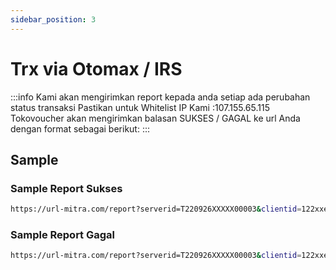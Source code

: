 ```yaml
---
sidebar_position: 3
---
```


# Trx via Otomax / IRS

:::info
Kami akan mengirimkan report kepada anda setiap ada perubahan status transaksi Pastikan untuk Whitelist IP Kami :107.155.65.115 Tokovoucher akan mengirimkan balasan SUKSES / GAGAL ke url Anda dengan format sebagai berikut:
:::



## Sample

### Sample Report Sukses

```bash
https://url-mitra.com/report?serverid=T220926XXXXX00003&clientid=122xxe3322221&statuscode=1&kp=ff5&msisdn=4645&sn=BSK%2CAFULP%2C%20RefId%20%3A%2012067803053055289057&msg=R%23sdfsdx2%20ff5.4645%2C%20status%20SUKSES.%20SN%2FRef%3A%20BSK.AFULP.%20RefId%20%3A%2012067803053055289057.%20Sisa%20saldo%2099049000
```


### Sample Report Gagal

```bash
https://url-mitra.com/report?serverid=T220926XXXXX00003&clientid=122xxe3322221&statuscode=2&kp=ff5&msisdn=2772860208223211111&sn=error_require_login&msg=R%23122xxe3322221%20ff5.2772860208223211111%2C%20status%20GAGAL.%20error_require_login.%20Sisa%20saldo%2099048675
```
